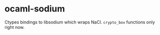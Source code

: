 # ocaml-sodium

Ctypes bindings to libsodium which wraps NaCl. `crypto_box` functions
only right now.
